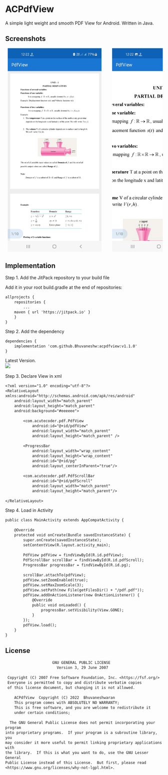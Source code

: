 # ACPdfView
A simple light weight and smooth PDF View for Android. Written in Java.

## Screenshots

 <pre>
 <img src="screenshots/screenshot1.jpg" width="300" alt="screeonshot1">    <img src="screenshots/screenshot2.jpg" width="300" alt="screeonshot2">
</pre>

## Implementation
Step 1. Add the JitPack repository to your build file

Add it in your root build.gradle at the end of repositories:
```
allprojects {
    repositories {
        ...
	maven { url 'https://jitpack.io' }
    }
}
```

Step 2. Add the dependency
```
dependencies {
    implementation 'com.github.Bhuvaneshw:acpdfview:v1.1.0'
}
```
Latest Version.<br/>
[![](https://jitpack.io/v/Bhuvaneshw/acpdfview.svg)](https://jitpack.io/#Bhuvaneshw/acpdfview)

Step 3. Declare View in xml
```
<?xml version="1.0" encoding="utf-8"?>
<RelativeLayout xmlns:android="http://schemas.android.com/apk/res/android"
    android:layout_width="match_parent"
    android:layout_height="match_parent"
    android:background="#eeeeee">

        <com.acutecoder.pdf.PdfView
            android:id="@+id/pdfView"
            android:layout_width="match_parent"
            android:layout_height="match_parent" />

        <ProgressBar
            android:layout_width="wrap_content"
            android:layout_height="wrap_content"
            android:id="@+id/pg"
            android:layout_centerInParent="true"/>

        <com.acutecoder.pdf.PdfScrollBar
            android:id="@+id/pdfScroll"
            android:layout_width="match_parent"
            android:layout_height="match_parent"/>

</RelativeLayout>
```

Step 4. Load in Activity
```
public class MainActivity extends AppCompatActivity {

    @Override
    protected void onCreate(Bundle savedInstanceState) {
        super.onCreate(savedInstanceState);
        setContentView(R.layout.activity_main);

        PdfView pdfView = findViewById(R.id.pdfView);
        PdfScrollBar scrollBar = findViewById(R.id.pdfScroll);
        ProgressBar progressBar = findViewById(R.id.pg);

        scrollBar.attachTo(pdfView);
        pdfView.setZoomEnabled(true);
        pdfView.setMaxZoomScale(3);
        pdfView.setPath(new File(getFilesDir() + "/pdf.pdf"));
        pdfView.addOnActionListener(new OnActionListener() {
            @Override
            public void onLoaded() {
                progressBar.setVisibility(View.GONE);
            }
        });
        pdfView.load();
    }
}
```

## License
~~~
                     GNU GENERAL PUBLIC LICENSE
                       Version 3, 29 June 2007

 Copyright (C) 2007 Free Software Foundation, Inc. <https://fsf.org/>
 Everyone is permitted to copy and distribute verbatim copies
 of this license document, but changing it is not allowed.

    ACPdfView  Copyright (C) 2022  Bhuvaneshwaran
    This program comes with ABSOLUTELY NO WARRANTY;
    This is free software, and you are welcome to redistribute it
    under certain conditions;

  The GNU General Public License does not permit incorporating your program
into proprietary programs.  If your program is a subroutine library, you
may consider it more useful to permit linking proprietary applications with
the library.  If this is what you want to do, use the GNU Lesser General
Public License instead of this License.  But first, please read
<https://www.gnu.org/licenses/why-not-lgpl.html>. 
~~~
